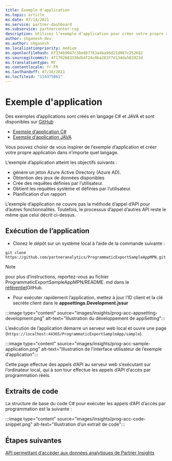 ```yaml
---
title: Exemple d'application
ms.topic: article
ms.date: 07/14/2021
ms.service: partner-dashboard
ms.subservice: partnercenter-csp
description: Utilisez l’exemple d’application pour créer votre propre application afin d’accéder par programme aux données des Insights de partenaire.
author: shganesh-dev
ms.author: shganesh
ms.localizationpriority: medium
ms.openlocfilehash: 6f334b9047c38e8b7763a4ba96d21d987c252682
ms.sourcegitcommit: 4f1702683336d54f24c0ba283f7d13dda581923d
ms.translationtype: MT
ms.contentlocale: fr-FR
ms.lasthandoff: 07/16/2021
ms.locfileid: "114375061"
---
```

# <a name="sample-application"></a>Exemple d'application

Des exemples d’applications sont créés en langage C# et JAVA et sont disponibles sur [GitHub](https://github.com/partneranalytics)

- [Exemple d’application C#](https://github.com/partneranalytics/ProgrammaticExportSampleAppMPN)
- [Exemple d’application JAVA](https://github.com/partneranalytics/ProgrammaticExportSampleAppMPN_Java)

Vous pouvez choisir de vous inspirer de l’exemple d’application et créer votre propre application dans n’importe quel langage.

L’exemple d’application atteint les objectifs suivants :

- génère un jeton Azure Active Directory (Azure AD).
- Obtention des jeux de données disponibles
- Crée des requêtes définies par l’utilisateur.
- Obtient les requêtes système et définies par l’utilisateur.
- Planification d’un rapport

L’exemple d’application ne couvre pas la méthode d’appel d’API pour d’autres fonctionnalités. Toutefois, le processus d’appel d’autres API reste le même que celui décrit ci-dessus.

## <a name="how-to-run-the-application"></a>Exécution de l’application

- Clonez le dépôt sur un système local à l’aide de la commande suivante :

```cli
git clone https://github.com/partneranalytics/ProgrammaticExportSampleAppMPN.git
```

> [!Note]
> pour plus d’instructions, reportez-vous au fichier ProgrammaticExportSampleAppMPN/README. md dans le [référentiel](https://github.com/partneranalytics/ProgrammaticExportSampleAppMPN_Java)GitHub.

- Pour exécuter rapidement l’application, mettez à jour l’ID client et la clé secrète client dans le **appsettings.Development.jssur**

:::image type="content" source="images/insights/prog-acc-appsetting-development.png" alt-text="Illustration du développement de appSetting":::

L’exécution de l’application démarre un serveur web local et ouvre une page (`https://localhost:44365/ProgrammaticExportSampleApp/sample`).
  
:::image type="content" source="images/insights/prog-acc-sample-application.png" alt-text="Illustration de l’interface utilisateur de l’exemple d’application":::

Cette page effectue des appels d’API au serveur web s’exécutant sur l’ordinateur local, qui à son tour effectue les appels d’API d’accès par programmation réels.

## <a name="code-snippets"></a>Extraits de code

La structure de base du code C# pour exécuter les appels d’API d’accès par programmation est la suivante :
 
:::image type="content" source="images/insights/prog-acc-code-snippet.png" alt-text="Illustration d’un extrait de code":::

## <a name="next-steps"></a>Étapes suivantes

[API permettant d’accéder aux données analytiques de Partner Insights](insights-programmatic-analytics-available-api.md)
